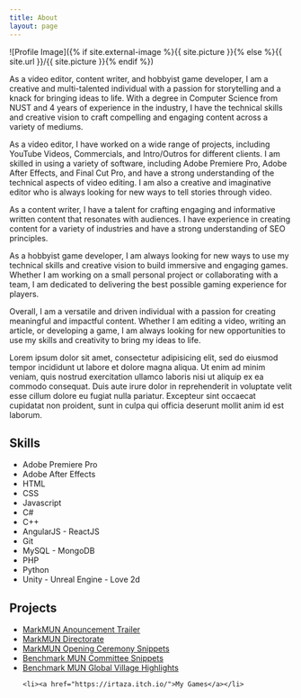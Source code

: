 ```yaml
---
title: About
layout: page
---
```

![Profile Image]({% if site.external-image %}{{ site.picture }}{% else %}{{ site.url }}/{{ site.picture }}{% endif %})

<p>As a video editor, content writer, and hobbyist game developer, I am a creative and multi-talented individual with a passion for 
storytelling and a knack for bringing ideas to life. With a degree in Computer Science from NUST and 4 years of experience in the 
industry, I have the technical skills and creative vision to craft compelling and engaging content across a variety of mediums.</p>

<p>As a video editor, I have worked on a wide range of projects, including YouTube Videos, Commercials, and Intro/Outros for different
clients. I am skilled in using a variety of software, including Adobe Premiere Pro, Adobe After Effects, and Final Cut Pro, and have a 
strong understanding of the technical aspects of video editing. I am also a creative and imaginative editor who is always looking for 
new ways to tell stories through video.</p>

<p>As a content writer, I have a talent for crafting engaging and informative written content that resonates with audiences. I have 
experience in creating content for a variety of industries and have a strong understanding of SEO principles.</p>

<p>As a hobbyist game developer, I am always looking for new ways to use my technical skills and creative vision to build immersive and 
engaging games. Whether I am working on a small personal project or collaborating with a team, I am dedicated to delivering the best 
possible gaming experience for players.</p>

<p>Overall, I am a versatile and driven individual with a passion for creating meaningful and impactful content. Whether I am editing a 
video, writing an article, or developing a game, I am always looking for new opportunities to use my skills and creativity to bring my 
ideas to life.</p>

<p>Lorem ipsum dolor sit amet, consectetur adipisicing elit, sed do eiusmod
tempor incididunt ut labore et dolore magna aliqua. Ut enim ad minim veniam,
quis nostrud exercitation ullamco laboris nisi ut aliquip ex ea commodo
consequat. Duis aute irure dolor in reprehenderit in voluptate velit esse
cillum dolore eu fugiat nulla pariatur. Excepteur sint occaecat cupidatat non
proident, sunt in culpa qui officia deserunt mollit anim id est laborum.</p>

<h2>Skills</h2>

<ul class="skill-list">
	<li>Adobe Premiere Pro</li>
	<li>Adobe After Effects</li>
	<li>HTML</li>
	<li>CSS</li>
	<li>Javascript</li>
	<li>C#</li>
	<li>C++</li>
	<li>AngularJS - ReactJS</li>
	<li>Git</li>
	<li>MySQL - MongoDB</li>
	<li>PHP</li>
	<li>Python</li>
	<li>Unity - Unreal Engine - Love 2d</li>
</ul>

<h2>Projects</h2>

<ul>
	<li><a href="https://www.instagram.com/p/Cnt_2EUAIN_/">MarkMUN Anouncement Trailer</a></li>
	<li><a href="https://www.instagram.com/reel/CoAOlIWAbbv/">MarkMUN Directorate</a></li>
	<li><a href="https://www.instagram.com/stories/highlights/17893899323699264/">MarkMUN Opening Ceremony Snippets</a></li>
	<li><a href="https://www.instagram.com/stories/highlights/17975817367896538/">Benchmark MUN Committee Snippets</a></li>
	<li><a href="https://www.instagram.com/stories/highlights/17959473761350487/">Benchmark MUN Global Village Highlights</a></li>
	
	<li><a href="https://irtaza.itch.io/">My Games</a></li>
	
</ul>
